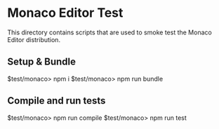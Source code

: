 # Monaco Editor Test

This directory contains scripts that are used to smoke test the Monaco Editor distribution.

## Setup & Bundle

 $test/monaco> npm i
 $test/monaco> npm run bundle

## Compile and run tests

 $test/monaco> npm run compile
 $test/monaco> npm run test
